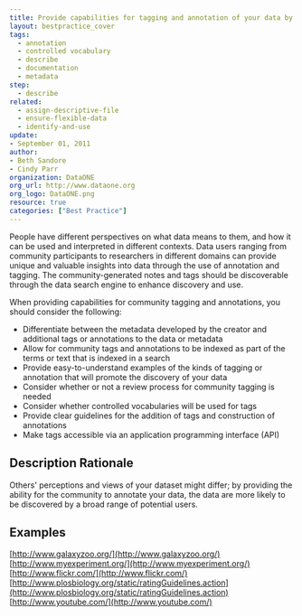 ```yaml
---
title: Provide capabilities for tagging and annotation of your data by the community
layout: bestpractice_cover
tags:
  - annotation
  - controlled vocabulary
  - describe
  - documentation
  - metadata
step:
  - describe
related:
  - assign-descriptive-file
  - ensure-flexible-data
  - identify-and-use
update:
- September 01, 2011
author:
- Beth Sandore
- Cindy Parr
organization: DataONE
org_url: http://www.dataone.org
org_logo: DataONE.png
resource: true
categories: ["Best Practice"]
---
```



People have different perspectives on what data means to them, and how it can be used and interpreted in different contexts. Data users ranging from community participants to researchers in different domains can provide unique and valuable insights into data through the use of annotation and tagging. The community-generated notes and tags should be discoverable through the data search engine to enhance discovery and use.

When providing capabilities for community tagging and annotations, you should consider the following:

- Differentiate between the metadata developed by the creator and additional tags or annotations to the data or metadata
- Allow for community tags and annotations to be indexed as part of the terms or text that is indexed in a search
- Provide easy-to-understand examples of the kinds of tagging or annotation that will promote the discovery of your data
- Consider whether or not a review process for community tagging is needed
- Consider whether controlled vocabularies will be used for tags
- Provide clear guidelines for the addition of tags and construction of annotations
- Make tags accessible via an application programming interface (API)

## Description Rationale
Others' perceptions and views of your dataset might differ; by providing the ability for the community to annotate your data, the data are more likely to be discovered by a broad range of potential users.

## Examples
[http://www.galaxyzoo.org/](http://www.galaxyzoo.org/)  
[http://www.myexperiment.org/](http://www.myexperiment.org/)  
[http://www.flickr.com/](http://www.flickr.com/)  
[http://www.plosbiology.org/static/ratingGuidelines.action](http://www.plosbiology.org/static/ratingGuidelines.action)  
[http://www.youtube.com/](http://www.youtube.com/)
